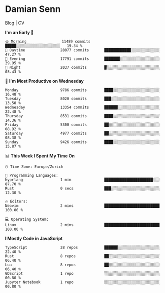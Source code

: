 # Damian Senn

[Blog](https://topaxi.codes/) |
[CV](https://cv.topaxi.ch/)

<!--START_SECTION:waka-->
**I'm an Early 🐤** 

```text
🌞 Morning                11489 commits       █████░░░░░░░░░░░░░░░░░░░░   19.34 % 
🌆 Daytime                28077 commits       ████████████░░░░░░░░░░░░░   47.27 % 
🌃 Evening                17791 commits       ███████░░░░░░░░░░░░░░░░░░   29.95 % 
🌙 Night                  2037 commits        █░░░░░░░░░░░░░░░░░░░░░░░░   03.43 % 
```
📅 **I'm Most Productive on Wednesday** 

```text
Monday                   9786 commits        ████░░░░░░░░░░░░░░░░░░░░░   16.48 % 
Tuesday                  8020 commits        ███░░░░░░░░░░░░░░░░░░░░░░   13.50 % 
Wednesday                13354 commits       ██████░░░░░░░░░░░░░░░░░░░   22.48 % 
Thursday                 8531 commits        ████░░░░░░░░░░░░░░░░░░░░░   14.36 % 
Friday                   5300 commits        ██░░░░░░░░░░░░░░░░░░░░░░░   08.92 % 
Saturday                 4977 commits        ██░░░░░░░░░░░░░░░░░░░░░░░   08.38 % 
Sunday                   9426 commits        ████░░░░░░░░░░░░░░░░░░░░░   15.87 % 
```


📊 **This Week I Spent My Time On** 

```text
🕑︎ Time Zone: Europe/Zurich

💬 Programming Languages: 
hyprlang                 1 min               ██████████████████████░░░   87.70 % 
Rust                     0 secs              ███░░░░░░░░░░░░░░░░░░░░░░   12.30 % 

🔥 Editors: 
Neovim                   2 mins              █████████████████████████   100.00 % 

💻 Operating System: 
Linux                    2 mins              █████████████████████████   100.00 % 
```

**I Mostly Code in JavaScript** 

```text
TypeScript               28 repos            ██████░░░░░░░░░░░░░░░░░░░   22.40 % 
Rust                     8 repos             ██░░░░░░░░░░░░░░░░░░░░░░░   06.40 % 
Lua                      8 repos             ██░░░░░░░░░░░░░░░░░░░░░░░   06.40 % 
GDScript                 1 repo              ░░░░░░░░░░░░░░░░░░░░░░░░░   00.80 % 
Jupyter Notebook         1 repo              ░░░░░░░░░░░░░░░░░░░░░░░░░   00.80 % 
```




<!--END_SECTION:waka-->
